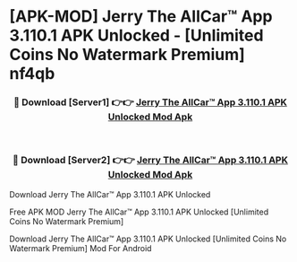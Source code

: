 # [APK-MOD] Jerry  The AllCar™ App 3.110.1 APK Unlocked - [Unlimited Coins No Watermark Premium] nf4qb



<div align="center">
<h3>🔴 Download [Server1] 👉👉 <a href="https://momento.my/?title=Jerry__The_AllCar™_App_3.110.1_APK_Unlocked">Jerry  The AllCar™ App 3.110.1 APK Unlocked Mod Apk</a></h3><br>

<h3>🔴 Download [Server2] 👉👉 <a href="https://momento.my/?title=Jerry__The_AllCar™_App_3.110.1_APK_Unlocked">Jerry  The AllCar™ App 3.110.1 APK Unlocked Mod Apk</a></h3>
</div>



Download Jerry  The AllCar™ App 3.110.1 APK Unlocked 

Free APK MOD Jerry  The AllCar™ App 3.110.1 APK Unlocked [Unlimited Coins No Watermark Premium]

Download Jerry  The AllCar™ App 3.110.1 APK Unlocked [Unlimited Coins No Watermark Premium] Mod For Android

